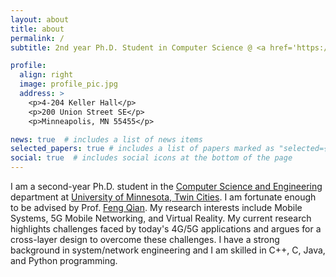 ```yaml
---
layout: about
title: about
permalink: /
subtitle: 2nd year Ph.D. Student in Computer Science @ <a href='https://twin-cities.umn.edu/'>UMN</a>

profile:
  align: right
  image: profile_pic.jpg
  address: >
    <p>4-204 Keller Hall</p>
    <p>200 Union Street SE</p>
    <p>Minneapolis, MN 55455</p>

news: true  # includes a list of news items
selected_papers: true # includes a list of papers marked as "selected={true}"
social: true  # includes social icons at the bottom of the page
---
```


I am a second-year Ph.D. student in the [Computer Science and Engineering](https://cse.umn.edu/cs) department at [University of Minnesota, Twin Cities](https://twin-cities.umn.edu/). I am fortunate enough to be advised by Prof. [Feng Qian](https://www-users.cse.umn.edu/~fengqian/index.html). My​ research interests include Mobile Systems, 5G Mobile Networking, and Virtual Reality. My current research highlights challenges faced by today's 4G/5G applications and argues for a cross-layer design to overcome these challenges. I have a strong background in system/network engineering and I am skilled in C++, C, Java, and Python programming.
